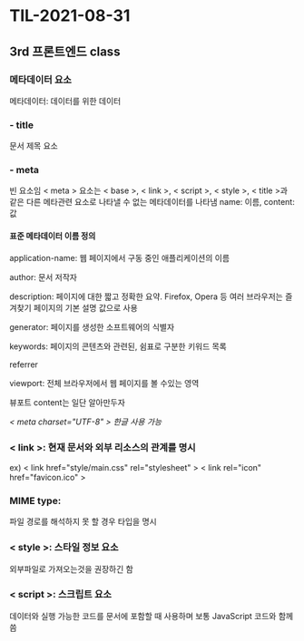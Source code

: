 # TIL-2021-08-31
## 3rd 프론트엔드 class 
### 메타데이터 요소
메타데이터: 데이터를 위한 데이터

### - title
문서 제목 요소
<title>제목</title>

### - meta
빈 요소임
< meta > 요소는 < base >, < link >, < script >, < style >, < title >과 같은 다른 메타관련 요소로 나타낼 수 없는 메타데이터를 나타냄
name: 이름, content: 값

#### 표준 메타데이터 이름 정의

application-name: 웹 페이지에서 구동 중인 애플리케이션의 이름

author: 문서 저작자

description: 페이지에 대한 짧고 정확한 요약. Firefox, Opera 등 여러 브라우저는 즐겨찾기 페이지의 기본 설명 값으로 사용

generator: 페이지를 생성한 소프트웨어의 식별자

keywords: 페이지의 콘텐츠와 관련된, 쉼표로 구분한 키워드 목록

referrer

viewport: 전체 브라우저에서 웹 페이지를 볼 수있는 영역

뷰포트 content는 일단 알아만두자

*< meta charset="UTF-8" > 한글 사용 가능*

### < link >: 현재 문서와 외부 리소스의 관계를 명시
ex) < link href="style/main.css" rel="stylesheet" >
< link rel="icon" href="favicon.ico" >

### MIME type: 
파일 경로를 해석하지 못 할 경우 타입을 명시

### < style >: 스타일 정보 요소
외부파일로 가져오는것을 권장하긴 함

### < script >: 스크립트 요소
데이터와 실행 가능한 코드를 문서에 포함할 때 사용하며 보통 JavaScript 코드와 함께 씀
